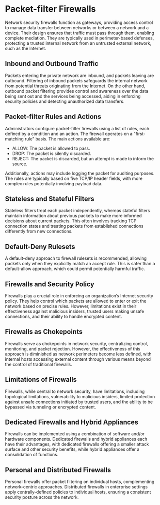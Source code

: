 # Packet-filter Firewalls
Network security firewalls function as gateways, providing access control to manage data transfer between networks or between a network and a device. Their design ensures that traffic must pass through them, enabling complete mediation. They are typically used in perimeter-based defenses, protecting a trusted internal network from an untrusted external network, such as the Internet.

## Inbound and Outbound Traffic
Packets entering the private network are inbound, and packets leaving are outbound. Filtering of inbound packets safeguards the internal network from potential threats originating from the Internet. On the other hand, outbound packet filtering provides control and awareness over the data being sent out and the services being accessed, aiding in enforcing security policies and detecting unauthorized data transfers.

## Packet-filter Rules and Actions
Administrators configure packet-filter firewalls using a list of rules, each defined by a condition and an action. The firewall operates on a "first-matching rule" basis. The main actions available are:
- ALLOW: The packet is allowed to pass.
- DROP: The packet is silently discarded.
- REJECT: The packet is discarded, but an attempt is made to inform the source.

Additionally, actions may include logging the packet for auditing purposes. The rules are typically based on five TCP/IP header fields, with more complex rules potentially involving payload data.

## Stateless and Stateful Filters
Stateless filters treat each packet independently, whereas stateful filters maintain information about previous packets to make more informed decisions about current packets. This often involves tracking TCP connection states and treating packets from established connections differently from new connections.

## Default-Deny Rulesets
A default-deny approach to firewall rulesets is recommended, allowing packets only when they explicitly match an accept rule. This is safer than a default-allow approach, which could permit potentially harmful traffic.

## Firewalls and Security Policy
Firewalls play a crucial role in enforcing an organization’s Internet security policy. They help control which packets are allowed to enter or exit the network based on precise rules. However, limitations exist in their effectiveness against malicious insiders, trusted users making unsafe connections, and their ability to handle encrypted content.

## Firewalls as Chokepoints
Firewalls serve as chokepoints in network security, centralizing control, monitoring, and packet rejection. However, the effectiveness of this approach is diminished as network perimeters become less defined, with internal hosts accessing external content through various means beyond the control of traditional firewalls.

## Limitations of Firewalls
Firewalls, while central to network security, have limitations, including topological limitations, vulnerability to malicious insiders, limited protection against unsafe connections initiated by trusted users, and the ability to be bypassed via tunneling or encrypted content.

## Dedicated Firewalls and Hybrid Appliances
Firewalls can be implemented using a combination of software and/or hardware components. Dedicated firewalls and hybrid appliances each have their advantages, with dedicated firewalls offering a smaller attack surface and other security benefits, while hybrid appliances offer a consolidation of functions.

## Personal and Distributed Firewalls
Personal firewalls offer packet filtering on individual hosts, complementing network-centric approaches. Distributed firewalls in enterprise settings apply centrally-defined policies to individual hosts, ensuring a consistent security posture across the network.
